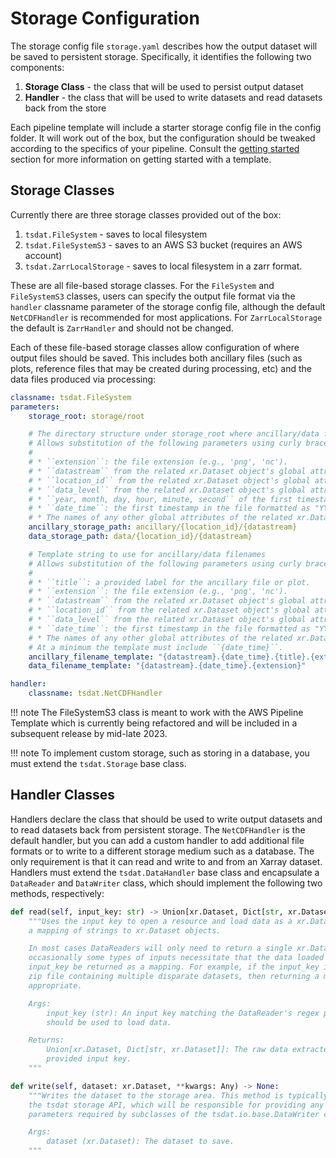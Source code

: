# Storage Configuration

The storage config file `storage.yaml` describes how the output dataset will be saved to persistent storage.
Specifically, it identifies the following two components:

1. **Storage Class** - the class that will be used to persist output dataset
2. **Handler** - the class that will be used to write datasets and read datasets back from the store

Each pipeline template will include a starter storage config file in the config folder. It will work out of the box, but
the configuration should be tweaked according to the specifics of your pipeline. Consult the
[getting started](../getting_started.md) section for more information on getting started with a template.

## Storage Classes

Currently there are three storage classes provided out of the box:

1. `tsdat.FileSystem` - saves to local filesystem
2. `tsdat.FileSystemS3` - saves to an AWS S3 bucket (requires an AWS account)
3. `tsdat.ZarrLocalStorage` - saves to local filesystem in a zarr format.

These are all file-based storage classes. For the `FileSystem` and `FileSystemS3` classes, users can specify the output
file format via the `handler` classname parameter of the storage config file, although the default `NetCDFHandler` is
recommended for most applications. For `ZarrLocalStorage` the default is `ZarrHandler` and should not be changed.

Each of these file-based storage classes allow configuration of where output files should be saved. This includes both
ancillary files (such as plots, reference files that may be created during processing, etc) and the data files produced
via processing:

```yaml title="storage.yaml"
classname: tsdat.FileSystem
parameters:
    storage_root: storage/root

    # The directory structure under storage_root where ancillary/data files are saved.
    # Allows substitution of the following parameters using curly braces '{}':
    # 
    # * ``extension``: the file extension (e.g., 'png', 'nc').
    # * ``datastream`` from the related xr.Dataset object's global attributes.
    # * ``location_id`` from the related xr.Dataset object's global attributes.
    # * ``data_level`` from the related xr.Dataset object's global attributes.
    # * ``year, month, day, hour, minute, second`` of the first timestamp in the data.
    # * ``date_time``: the first timestamp in the file formatted as "YYYYMMDD.hhmmss".
    # * The names of any other global attributes of the related xr.Dataset object.
    ancillary_storage_path: ancillary/{location_id}/{datastream}
    data_storage_path: data/{location_id}/{datastream}

    # Template string to use for ancillary/data filenames
    # Allows substitution of the following parameters using curly braces '{}':
    # 
    # * ``title``: a provided label for the ancillary file or plot.
    # * ``extension``: the file extension (e.g., 'png', 'nc').
    # * ``datastream`` from the related xr.Dataset object's global attributes.
    # * ``location_id`` from the related xr.Dataset object's global attributes.
    # * ``data_level`` from the related xr.Dataset object's global attributes.
    # * ``date_time``: the first timestamp in the file formatted as "YYYYMMDD.hhmmss".
    # * The names of any other global attributes of the related xr.Dataset object.
    # At a minimum the template must include ``{date_time}``.
    ancillary_filename_template: "{datastream}.{date_time}.{title}.{extension}"
    data_filename_template: "{datastream}.{date_time}.{extension}"

handler:
    classname: tsdat.NetCDFHandler
```

!!! note
    The FileSystemS3 class is meant to work with the AWS Pipeline Template which is currently being refactored and will
    be included in a subsequent release by mid-late 2023.

!!! note
    To implement custom storage, such as storing in a database, you must extend the `tsdat.Storage` base class.

## Handler Classes

Handlers declare the class that should be used to write output datasets and to read datasets back from persistent
storage. The `NetCDFHandler` is the default handler, but you can add a custom handler to add additional file formats or
to write to a different storage medium such as a database. The only requirement is that it can read and write to and
from an Xarray dataset. Handlers must extend the `tsdat.DataHandler` base class and encapsulate a `DataReader` and
`DataWriter` class, which should implement the following two methods, respectively:

```python
def read(self, input_key: str) -> Union[xr.Dataset, Dict[str, xr.Dataset]]:
    """Uses the input key to open a resource and load data as a xr.Dataset object or as
    a mapping of strings to xr.Dataset objects.

    In most cases DataReaders will only need to return a single xr.Dataset, but
    occasionally some types of inputs necessitate that the data loaded from the
    input_key be returned as a mapping. For example, if the input_key is a path to a
    zip file containing multiple disparate datasets, then returning a mapping is
    appropriate.

    Args:
        input_key (str): An input key matching the DataReader's regex pattern that
        should be used to load data.

    Returns:
        Union[xr.Dataset, Dict[str, xr.Dataset]]: The raw data extracted from the
        provided input key.
    """

def write(self, dataset: xr.Dataset, **kwargs: Any) -> None:
    """Writes the dataset to the storage area. This method is typically called by
    the tsdat storage API, which will be responsible for providing any additional
    parameters required by subclasses of the tsdat.io.base.DataWriter class.

    Args:
        dataset (xr.Dataset): The dataset to save.
    """
```
